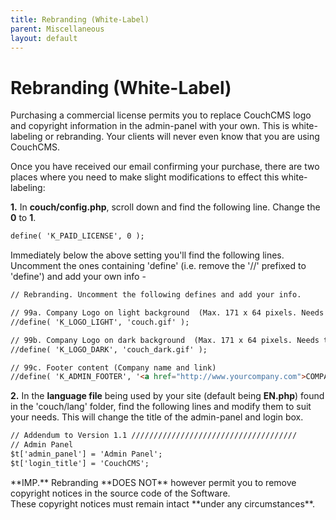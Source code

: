 ```yaml
---
title: Rebranding (White-Label)
parent: Miscellaneous
layout: default
---
```


# Rebranding (White-Label)

Purchasing a commercial license permits you to replace CouchCMS logo and copyright information in the admin-panel with your own. This is white-labeling or rebranding. Your clients will never even know that you are using CouchCMS.

Once you have received our email confirming your purchase, there are two places where you need to make slight modifications to effect this white-labeling:

**1\.** In **couch/config.php**, scroll down and find the following line. Change the **0** to **1**.

```html
define( 'K_PAID_LICENSE', 0 );
```

Immediately below the above setting you'll find the following lines.<br/>
Uncomment the ones containing 'define' (i.e. remove the '//' prefixed to 'define') and add your own info -

```html
// Rebranding. Uncomment the following defines and add your info.

// 99a. Company Logo on light background  (Max. 171 x 64 pixels. Needs to be placed within 'couch/theme/images/' folder)
//define( 'K_LOGO_LIGHT', 'couch.gif' );

// 99b. Company Logo on dark background  (Max. 171 x 64 pixels. Needs to be placed within 'couch/theme/images/' folder)
//define( 'K_LOGO_DARK', 'couch_dark.gif' );

// 99c. Footer content (Company name and link)
//define( 'K_ADMIN_FOOTER', '<a href="http://www.yourcompany.com">COMPANY NAME</a>' );
```

**2\.** In the **language file** being used by your site (default being **EN.php**) found in the 'couch/lang' folder, find the following lines and modify them to suit your needs. This will change the title of the admin-panel and login box.

```html
// Addendum to Version 1.1 /////////////////////////////////////
// Admin Panel
$t['admin_panel'] = 'Admin Panel';
$t['login_title'] = 'CouchCMS';
```

<p class="error">
    **IMP.** Rebranding **DOES NOT** however permit you to remove copyright notices in the source code of the Software.<br/>
    These copyright notices must remain intact **under any circumstances**.
</p>
